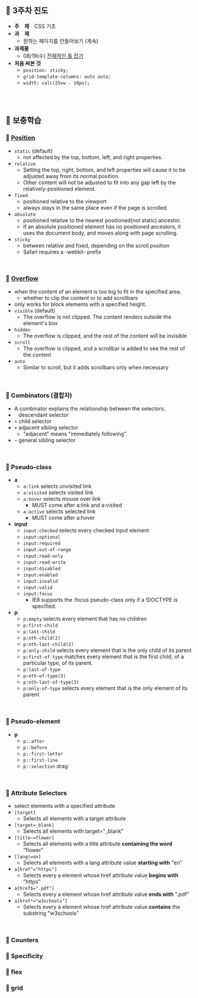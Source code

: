 ## :tulip: 3주차 진도
- __주　제__　CSS 기초
- __과　제__　
    - 원하는 페이지를 만들어보기 (계속)
- __과제물__
    - 08/19(수) [전체적인 틀 잡기](https://codepen.io/365kim/pen/yLONJaz)
- __처음 써본 것__
    - `position: sticky;`
    - `grid-template-columns: auto auto;`
    - `width: calc(25vw - 10px);`
<br>
<br>

## :tulip: 보충학습

### :page_with_curl: [Position](https://www.w3schools.com/css/css_positioning.asp)
- `static` (default)
    - not affected by the top, bottom, left, and right properties.
- `relative`
    - Setting the top, right, bottom, and left properties will cause it to be adjusted away from its normal position.
    - Other content will not be adjusted to fit into any gap left by the relatively-positioned element.
- `fixed`
    - positioned relative to the viewport
    - always stays in the same place even if the page is scrolled.
- `absolute`
    - positioned relative to the nearest positioned(not static) ancestor.
    - if an absolute positioned element has no positioned ancestors, it uses the document body, and moves along with page scrolling.
- `sticky`
    - between relative and fixed, depending on the scroll position
    - Safari requires a -webkit- prefix
<br>

### :page_with_curl: [Overflow](https://www.w3schools.com/css/css_overflow.asp)
- when the content of an element is too big to fit in the specified area.
    - whether to clip the content or to add scrollbars
- only works for block elements with a specified height.
- `visible` (default)
    - The overflow is not clipped. The content renders outside the element's box
- `hidden`
    -  The overflow is clipped, and the rest of the content will be invisible
- `scroll`
    - The overflow is clipped, and a scrollbar is added to see the rest of the content
- `auto`
    - Similar to scroll, but it adds scrollbars only when necessary
<br>

### :page_with_curl: Combinators (결합자)
- A combinator explains the relationship between the selectors.
- ` ` descendant selector
- `>` child selector 
- `+` adjacent sibling selector
    - "adjacent" means "immediately following".
- `~` general sibling selector 
<br>

### :page_with_curl: Pseudo-class
- __a__
    - `a:link` selects unvisited link
    - `a:visited` selects visited link
    - `a:hover` selects mouse over link
        - MUST come after a:link and a:visited
    - `a:active` selects selected link
        - MUST come after a:hover
- __input__
    - `input:checked` selects every checked input element
    - `input:optional`
    - `input:required`
    - `input:out-of-range`
    - `input:read-only`
    - `input:read-write`
    - `input:disabled`
    - `input:enabled`
    - `input:invalid`
    - `input:valid`
    - `input:focus`
        - IE8 supports the :focus pseudo-class only if a !DOCTYPE is specified.
- __p__
    - `p:empty` selects every element that has no children
    - `p:first-child`
    - `p:last-child`
    - `p:nth-child(2)`
    - `p:nth-last-child(2)`
    - `p:only-child` selects every element that is the only child of its parent
    - `p:first-of-type` matches every element that is the first child, of a particular type, of its parent.
    - `p:last-of-type`
    - `p:nth-of-type(3)`
    - `p:nth-last-of-type(3)`
    - `p:only-of-type` selects every element that is the only element of its parent
<br>

### :page_with_curl: Pseudo-element
- __p__
    - `p::after`
    - `p::before`
    - `p::first-letter`
    - `p::first-line`
    - `p::selection` drag
<br>

### :page_with_curl: Attribute Selectors
- select elements with a specified attribute
- `[target]`
    - Selects all elements with a target attribute
- `[target=_blank]`
    - Selects all elements with target="_blank"
- `[title~=flower]`
    - Selects all elements with a title attribute __containing the word__ "flower"
- `[lang|=en]`
    - Selects all elements with a lang attribute value __starting with__ "en"
- `a[href^="https"]`
    - Selects every a element whose href attribute value __begins with__ "https"
- `a[href$=".pdf"]`
    - Selects every a element whose href attribute value __ends with__ ".pdf"
- `a[href*="w3schools"]`
    - Selects every a element whose href attribute value __contains__ the substring "w3schools"
<br>

### :page_with_curl: Counters
### :page_with_curl: Specificity
### :page_with_curl: flex
### :page_with_curl: grid
